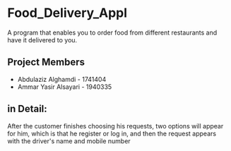 
# Food_Delivery_Appl
A program that enables you to order food from different restaurants and have it delivered to you.

## Project Members
- Abdulaziz Alghamdi - 1741404
- Ammar Yasir Alsayari - 1940335

## in Detail:
After the customer finishes choosing his requests, two options will appear for him, which is that he register or log in, and then the request appears with the driver's name and mobile number

